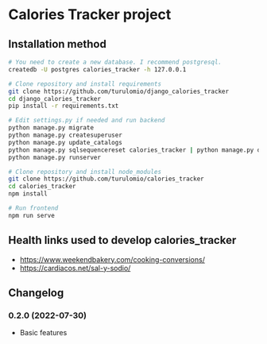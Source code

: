 # Calories Tracker project

## Installation method



```sh
# You need to create a new database. I recommend postgresql.
createdb -U postgres calories_tracker -h 127.0.0.1

# Clone repository and install requirements
git clone https://github.com/turulomio/django_calories_tracker
cd django_calories_tracker
pip install -r requirements.txt

# Edit settings.py if needed and run backend
python manage.py migrate
python manage.py createsuperuser
python manage.py update_catalogs
python manage.py sqlsequencereset calories_tracker | python manage.py dbshell
python manage.py runserver

# Clone repository and install node_modules
git clone https://github.com/turulomio/calories_tracker
cd calories_tracker
npm install

# Run frontend
npm run serve
```

## Health links used to develop calories_tracker
- https://www.weekendbakery.com/cooking-conversions/
- https://cardiacos.net/sal-y-sodio/


## Changelog
### 0.2.0 (2022-07-30)
- Basic features
